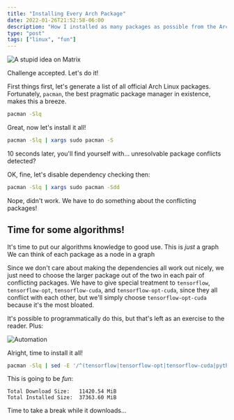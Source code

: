 ```yaml
---
title: "Installing Every Arch Package"
date: 2022-01-26T21:52:58-06:00
description: "How I installed as many packages as possible from the Arch Linux official repositories"
type: "post"
tags: ["linux", "fun"]
---
```



![A stupid idea on Matrix](/images/install-every-arch-package-matrix.png)

Challenge accepted. Let's do it!

First things first, let's generate a list of all official Arch Linux packages. Fortunately, `pacman`, the best pragmatic package manager in existence, makes this a breeze.
```sh
pacman -Slq
```

Great, now let's install it all!
```sh
pacman -Slq | xargs sudo pacman -S
```

10 seconds later, you'll find yourself with... unresolvable package conflicts detected?

OK, fine, let's disable dependency checking then:
```sh
pacman -Slq | xargs sudo pacman -Sdd
```

Nope, didn't work. We have to do something about the conflicting packages!

## Time for some algorithms!

It's time to put our algorithms knowledge to good use. This is *just* a graph We can think of each package as a node in a graph

Since we don't care about making the dependencies all work out nicely, we just need to choose the larger package out of the two in each pair of conflicting packages. We have to give special treatment to `tensorflow`, `tensorflow-opt`, `tensorflow-cuda`, and `tensorflow-opt-cuda`, since they all conflict with each other, but we'll simply choose `tensorflow-opt-cuda` because it's the most bloated.

It's possible to programmatically do this, but that's left as an exercise to the reader. Plus:

![Automation](https://imgs.xkcd.com/comics/automation.png)

Alright, time to install it all!
```sh
pacman -Slq | sed -E '/^(tensorflow|tensorflow-opt|tensorflow-cuda|python-tensorflow|python-tensorflow-opt|python-tensorflow-cuda|blas|python-h5py|python-gast|python-mistune|python-netcdf4|netcdf|python-pytorch|python-sqlalchemy|qtcurve-qt5|quassel-client|quassel-monolithic|racket-minimal|root|rssguard-nowebengine|srslte|tldr|ttf-nerd-fonts-symbols|vbam-sdl|vhba-module|virtualbox-guest-utils-nox|virtualbox-host-modules-arch|xarchiver|xrootd|yabause-gtk|zathura-pdf-poppler|lib32-pipewire-jack|wine|fcron|man-db|pipewire-jack|libreoffice-still.*|llvm11|msmtp-mta|perl-mail-spf|pipewire-media-session|exim|opensmtpd|nullmailer|plan9port|acpi_call-lts|broadcom-wl|clash)$/d' | xargs sudo pacman -Sdd --noconfirm
```

This is going to be *fun*:
```
Total Download Size:   11420.54 MiB
Total Installed Size:  37363.60 MiB
```

Time to take a break while it downloads...

